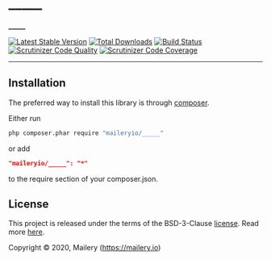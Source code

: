 # _____

**_____**

[![Latest Stable Version](https://poser.pugx.org/maileryio/_____/v/stable)](https://packagist.org/packages/maileryio/_____)
[![Total Downloads](https://poser.pugx.org/maileryio/_____/downloads)](https://packagist.org/packages/maileryio/_____)
[![Build Status](https://travis-ci.com/maileryio/_____.svg?branch=master)](https://travis-ci.com/maileryio/_____)
[![Scrutinizer Code Quality](https://img.shields.io/scrutinizer/g/maileryio/_____.svg)](https://scrutinizer-ci.com/g/maileryio/_____/)
[![Scrutinizer Code Coverage](https://img.shields.io/scrutinizer/coverage/g/maileryio/_____.svg)](https://scrutinizer-ci.com/g/maileryio/_____/)

_____

## Installation

The preferred way to install this library is through [composer](http://getcomposer.org/download/).

Either run

```sh
php composer.phar require "maileryio/_____"
```

or add

```json
"maileryio/_____": "*"
```

to the require section of your composer.json.

## License

This project is released under the terms of the BSD-3-Clause [license](LICENSE).
Read more [here](http://choosealicense.com/licenses/bsd-3-clause).

Copyright © 2020, Mailery (https://mailery.io)
